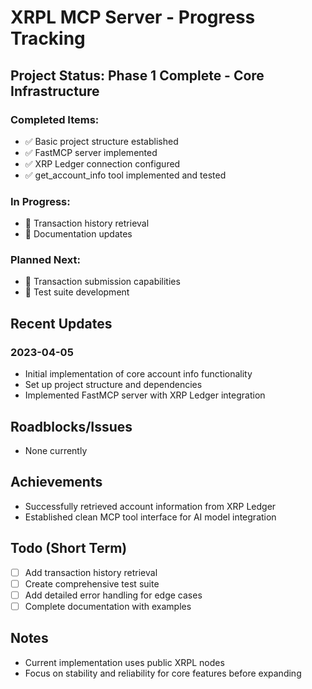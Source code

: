 # XRPL MCP Server - Progress Tracking

## Project Status: Phase 1 Complete - Core Infrastructure

### Completed Items:
- ✅ Basic project structure established
- ✅ FastMCP server implemented
- ✅ XRP Ledger connection configured
- ✅ get_account_info tool implemented and tested

### In Progress:
- 🚧 Transaction history retrieval
- 🚧 Documentation updates

### Planned Next:
- 📅 Transaction submission capabilities
- 📅 Test suite development

## Recent Updates

### 2023-04-05
- Initial implementation of core account info functionality
- Set up project structure and dependencies
- Implemented FastMCP server with XRP Ledger integration

## Roadblocks/Issues
- None currently

## Achievements
- Successfully retrieved account information from XRP Ledger
- Established clean MCP tool interface for AI model integration

## Todo (Short Term)
- [ ] Add transaction history retrieval
- [ ] Create comprehensive test suite
- [ ] Add detailed error handling for edge cases
- [ ] Complete documentation with examples

## Notes
- Current implementation uses public XRPL nodes
- Focus on stability and reliability for core features before expanding

